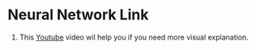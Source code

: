 # Neural Network Link
1. This [Youtube](https://www.youtube.com/watch?v=aircAruvnKk) video wil help you if you need more visual explanation.